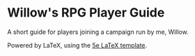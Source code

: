# Willow's RPG Player Guide

A short guide for players joining a campaign run by me, Willow.

Powered by LaTeX, using the [5e LaTeX template](https://github.com/rpgtex/DND-5e-LaTeX-Template).
